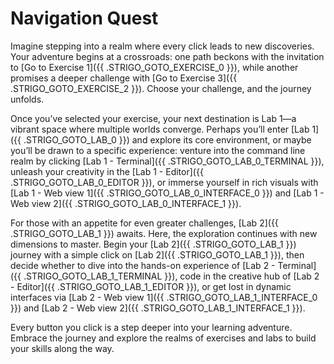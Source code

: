 # Navigation Quest

Imagine stepping into a realm where every click leads to new discoveries. Your adventure begins at a crossroads: one path beckons with the invitation to [Go to Exercise 1]({{ .STRIGO_GOTO_EXERCISE_0 }}), while another promises a deeper challenge with [Go to Exercise 3]({{ .STRIGO_GOTO_EXERCISE_2 }}). Choose your challenge, and the journey unfolds.

Once you’ve selected your exercise, your next destination is Lab 1—a vibrant space where multiple worlds converge. Perhaps you’ll enter [Lab 1]({{ .STRIGO_GOTO_LAB_0 }}) and explore its core environment, or maybe you’ll be drawn to a specific experience: venture into the command line realm by clicking [Lab 1 - Terminal]({{ .STRIGO_GOTO_LAB_0_TERMINAL }}), unleash your creativity in the [Lab 1 - Editor]({{ .STRIGO_GOTO_LAB_0_EDITOR }}), or immerse yourself in rich visuals with [Lab 1 - Web view 1]({{ .STRIGO_GOTO_LAB_0_INTERFACE_0 }}) and [Lab 1 - Web view 2]({{ .STRIGO_GOTO_LAB_0_INTERFACE_1 }}).

For those with an appetite for even greater challenges, [Lab 2]({{ .STRIGO_GOTO_LAB_1 }}) awaits. Here, the exploration continues with new dimensions to master. Begin your [Lab 2]({{ .STRIGO_GOTO_LAB_1 }}) journey with a simple click on [Lab 2]({{ .STRIGO_GOTO_LAB_1 }}), then decide whether to dive into the hands-on experience of [Lab 2 - Terminal]({{ .STRIGO_GOTO_LAB_1_TERMINAL }}), code in the creative hub of [Lab 2 - Editor]({{ .STRIGO_GOTO_LAB_1_EDITOR }}), or get lost in dynamic interfaces via [Lab 2 - Web view 1]({{ .STRIGO_GOTO_LAB_1_INTERFACE_0 }}) and [Lab 2 - Web view 2]({{ .STRIGO_GOTO_LAB_1_INTERFACE_1 }}).

Every button you click is a step deeper into your learning adventure. Embrace the journey and explore the realms of exercises and labs to build your skills along the way.
